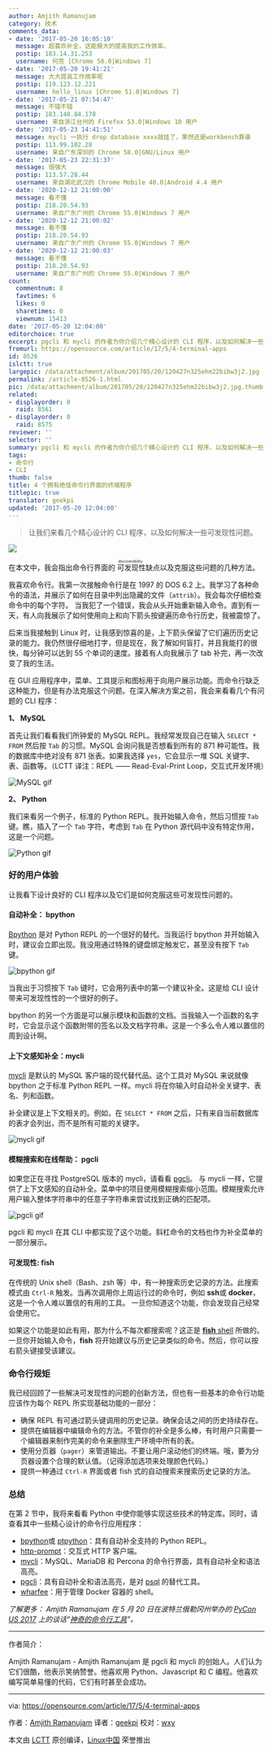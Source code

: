 ```yaml
---
author: Amjith Ramanujam
category: 技术
comments_data:
- date: '2017-05-20 16:05:10'
  message: 超喜欢补全，这能极大的提高我的工作效率。
  postip: 183.14.31.253
  username: 何亮 [Chrome 58.0|Windows 7]
- date: '2017-05-20 19:41:21'
  message: 大大提高工作效率呢
  postip: 119.123.12.221
  username: hello_linux [Chrome 51.0|Windows 7]
- date: '2017-05-21 07:54:47'
  message: 不错不错
  postip: 183.148.84.178
  username: 来自浙江台州的 Firefox 53.0|Windows 10 用户
- date: '2017-05-23 14:41:51'
  message: mycli 一执行 drop database xxxx就挂了，果然还是workbench靠谱
  postip: 113.99.102.28
  username: 来自广东深圳的 Chrome 58.0|GNU/Linux 用户
- date: '2017-05-23 22:31:37'
  message: 很强大
  postip: 113.57.28.44
  username: 来自湖北武汉的 Chrome Mobile 40.0|Android 4.4 用户
- date: '2020-12-12 21:00:00'
  message: 看不懂
  postip: 218.20.54.93
  username: 来自广东广州的 Chrome 55.0|Windows 7 用户
- date: '2020-12-12 21:00:02'
  message: 看不懂
  postip: 218.20.54.93
  username: 来自广东广州的 Chrome 55.0|Windows 7 用户
- date: '2020-12-12 21:00:03'
  message: 看不懂
  postip: 218.20.54.93
  username: 来自广东广州的 Chrome 55.0|Windows 7 用户
count:
  commentnum: 8
  favtimes: 6
  likes: 0
  sharetimes: 0
  viewnum: 15413
date: '2017-05-20 12:04:00'
editorchoice: true
excerpt: pgcli 和 mycli 的作者为你介绍几个精心设计的 CLI 程序，以及如何解决一些可发现性问题。
fromurl: https://opensource.com/article/17/5/4-terminal-apps
id: 8526
islctt: true
largepic: /data/attachment/album/201705/20/120427n325ehm22bibw3j2.jpg
permalink: /article-8526-1.html
pic: /data/attachment/album/201705/20/120427n325ehm22bibw3j2.jpg.thumb.jpg
related:
- displayorder: 0
  raid: 8561
- displayorder: 0
  raid: 8575
reviewer: ''
selector: ''
summary: pgcli 和 mycli 的作者为你介绍几个精心设计的 CLI 程序，以及如何解决一些可发现性问题。
tags:
- 命令行
- CLI
thumb: false
title: 4 个拥有绝佳命令行界面的终端程序
titlepic: true
translator: geekpi
updated: '2017-05-20 12:04:00'
---
```



> 
> 让我们来看几个精心设计的 CLI 程序，以及如何解决一些可发现性问题。
> 
> 
> 


![](/data/attachment/album/201705/20/120427n325ehm22bibw3j2.jpg)


在本文中，我会指出命令行界面的<ruby> 可发现性 <rt>  discoverability </rt></ruby>缺点以及克服这些问题的几种方法。


我喜欢命令行。我第一次接触命令行是在 1997 的 DOS 6.2 上。我学习了各种命令的语法，并展示了如何在目录中列出隐藏的文件（`attrib`）。我会每次仔细检查命令中的每个字符。 当我犯了一个错误，我会从头开始重新输入命令。直到有一天，有人向我展示了如何使用向上和向下箭头按键遍历命令行历史，我被震惊了。


后来当我接触到 Linux 时，让我感到惊喜的是，上下箭头保留了它们遍历历史记录的能力。我仍然很仔细地打字，但是现在，我了解如何盲打，并且我能打的很快，每分钟可以达到 55 个单词的速度。接着有人向我展示了 tab 补完，再一次改变了我的生活。


在 GUI 应用程序中，菜单、工具提示和图标用于向用户展示功能。而命令行缺乏这种能力，但是有办法克服这个问题。在深入解决方案之前，我会来看看几个有问题的 CLI 程序：


**1、 MySQL**


首先让我们看看我们所钟爱的 MySQL REPL。我经常发现自己在输入 `SELECT * FROM` 然后按 `Tab` 的习惯。MySQL 会询问我是否想看到所有的 871 种可能性。我的数据库中绝对没有 871 张表。如果我选择 `yes`，它会显示一堆 SQL 关键字、表、函数等。（LCTT 译注：REPL —— Read-Eval-Print Loop，交互式开发环境）


![MySQL gif](/data/attachment/album/201705/20/120430kzu0iv7x0fb11bwu.gif)


**2、 Python**


我们来看另一个例子，标准的 Python REPL。我开始输入命令，然后习惯按 `Tab` 键。瞧，插入了一个 `Tab` 字符，考虑到 `Tab` 在 Python 源代码中没有特定作用，这是一个问题。


![Python gif](/data/attachment/album/201705/20/120431ri5mxao1gz5ijg0a.gif "Python gif")


### 好的用户体验


让我看下设计良好的 CLI 程序以及它们是如何克服这些可发现性问题的。


#### 自动补全： bpython


[Bpython](https://bpython-interpreter.org/) 是对 Python REPL 的一个很好的替代。当我运行 bpython 并开始输入时，建议会立即出现。我没用通过特殊的键盘绑定触发它，甚至没有按下 `Tab` 键。


![bpython gif](/data/attachment/album/201705/20/120432prrm4dr1vodyofvs.gif "bpython gif")


当我出于习惯按下 `Tab` 键时，它会用列表中的第一个建议补全。这是给 CLI 设计带来可发现性性的一个很好的例子。


bpython 的另一个方面是可以展示模块和函数的文档。当我输入一个函数的名字时，它会显示这个函数附带的签名以及文档字符串。这是一个多么令人难以置信的周到设计啊。


#### 上下文感知补全：mycli


[mycli](http://mycli.net/) 是默认的 MySQL 客户端的现代替代品。这个工具对 MySQL 来说就像 bpython 之于标准 Python REPL 一样。mycli 将在你输入时自动补全关键字、表名、列和函数。


补全建议是上下文相关的。例如，在 `SELECT * FROM` 之后，只有来自当前数据库的表才会列出，而不是所有可能的关键字。


![mycli gif](/data/attachment/album/201705/20/120433y0mqoq5xb4mfff0q.gif "mycli gif")


#### 模糊搜索和在线帮助： pgcli


如果您正在寻找 PostgreSQL 版本的 mycli，请看看 [pgcli](http://pgcli.com/)。 与 mycli 一样，它提供了上下文感知的自动补全。菜单中的项目使用模糊搜索缩小范围。模糊搜索允许用户输入整体字符串中的任意子字符串来尝试找到正确的匹配项。


![pgcli gif](/data/attachment/album/201705/20/120436qwvx5i04uhhi0aut.gif "pgcli gif")


pgcli 和 mycli 在其 CLI 中都实现了这个功能。斜杠命令的文档也作为补全菜单的一部分展示。


#### 可发现性: fish


在传统的 Unix shell（Bash、zsh 等）中，有一种搜索历史记录的方法。此搜索模式由 `Ctrl-R` 触发。当再次调用你上周运行过的命令时，例如 **ssh**或 **docker**，这是一个令人难以置信的有用的工具。 一旦你知道这个功能，你会发现自己经常会使用它。


如果这个功能是如此有用，那为什么不每次都搜索呢？这正是 [**fish** shell](https://fishshell.com/) 所做的。一旦你开始输入命令，**fish** 将开始建议与历史记录类似的命令。然后，你可以按右箭头键接受该建议。


### 命令行规矩


我已经回顾了一些解决可发现性的问题的创新方法，但也有一些基本的命令行功能应该作为每个 REPL 所实现基础功能的一部分：


* 确保 REPL 有可通过箭头键调用的历史记录。确保会话之间的历史持续存在。
* 提供在编辑器中编辑命令的方法。不管你的补全是多么棒，有时用户只需要一个编辑器来制作完美的命令来删除生产环境中所有的表。
* 使用分页器（`pager`）来管道输出。不要让用户滚动他们的终端。哦，要为分页器设置个合理的默认值。（记得添加选项来处理颜色代码。）
* 提供一种通过 `Ctrl-R` 界面或者 fish 式的自动搜索来搜索历史记录的方法。


### 总结


在第 2 节中，我将来看看 Python 中使你能够实现这些技术的特定库。同时，请查看其中一些精心设计的命令行应用程序：


* [bpython](http://bpython-interpreter.org/)或 [ptpython](http://github.com/jonathanslenders/ptpython/)：具有自动补全支持的 Python REPL。
* [http-prompt](https://github.com/eliangcs/http-prompt)：交互式 HTTP 客户端。
* [mycli](http://mycli.net/)：MySQL、MariaDB 和 Percona 的命令行界面，具有自动补全和语法高亮。
* [pgcli](http://pgcli.com/)：具有自动补全和语法高亮，是对 [psql](https://www.postgresql.org/docs/9.2/static/app-psql.html) 的替代工具。
* [wharfee](http://wharfee.com/)：用于管理 Docker 容器的 shell。


*了解更多： Amjith Ramanujam 在 5 月 20 日在波特兰俄勒冈州举办的 [PyCon US 2017](https://us.pycon.org/2017/) 上的谈话“[神奇的命令行工具](https://us.pycon.org/2017/schedule/presentation/518/)”。*




---


作者简介：


Amjith Ramanujam - Amjith Ramanujam 是 pgcli 和 mycli 的创始人。人们认为它们很酷，他表示笑纳赞誉。他喜欢用 Python、Javascript 和 C 编程。他喜欢编写简单易懂的代码，它们有时甚至会成功。




---


via: <https://opensource.com/article/17/5/4-terminal-apps>


作者：[Amjith Ramanujam](https://opensource.com/users/amjith) 译者：[geekpi](https://github.com/geekpi) 校对：[wxy](https://github.com/wxy)


本文由 [LCTT](https://github.com/LCTT/TranslateProject) 原创编译，[Linux中国](https://linux.cn/) 荣誉推出